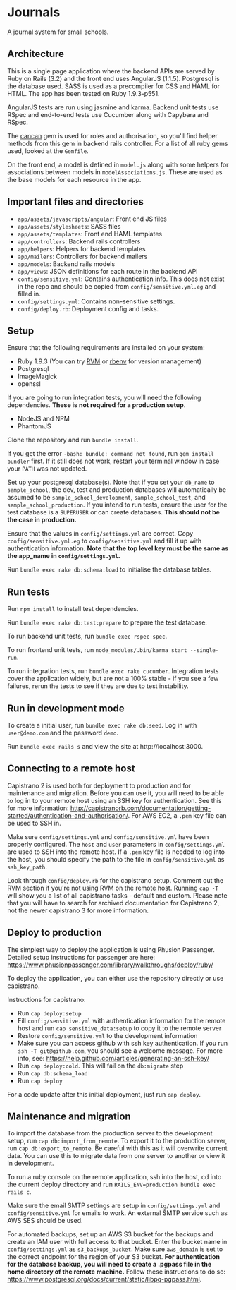 # Journals

A journal system for small schools.

## Architecture

This is a single page application where the backend APIs are served by Ruby on Rails (3.2) and the front end uses AngularJS (1.1.5). Postgresql is the database used. SASS is used as a precompiler for CSS and HAML for HTML. The app has been tested on Ruby 1.9.3-p551.

AngularJS tests are run using jasmine and karma. Backend unit tests use RSpec and end-to-end tests use Cucumber along with Capybara and RSpec.

The [cancan](https://github.com/ryanb/cancan) gem is used for roles and authorisation, so you'll find helper methods from this gem in backend rails controller. For a list of all ruby gems used, looked at the `Gemfile`.

On the front end, a model is defined in `model.js` along with some helpers for associations between models in `modelAssociations.js`. These are used as the base models for each resource in the app.

## Important files and directories
- `app/assets/javascripts/angular`: Front end JS files
- `app/assets/stylesheets`: SASS files
- `app/assets/templates`: Front end HAML templates
- `app/controllers`: Backend rails controllers
- `app/helpers`: Helpers for backend templates
- `app/mailers`: Controllers for backend mailers
- `app/models`: Backend rails models
- `app/views`: JSON definitions for each route in the backend API
- `config/sensitive.yml`: Contains authentication info. This does not exist in the repo and should be copied from `config/sensitive.yml.eg` and filled in.
- `config/settings.yml`: Contains non-sensitive settings.
- `config/deploy.rb`: Deployment config and tasks.

## Setup
Ensure that the following requirements are installed on your system:
- Ruby 1.9.3 (You can try [RVM](https://rvm.io/) or [rbenv](https://github.com/rbenv/rbenv) for version management)
- Postgresql
- ImageMagick
- openssl

If you are going to run integration tests, you will need the following dependencies. **These is not required for a production setup**.
- NodeJS and NPM
- PhantomJS

Clone the repository and run `bundle install`.

If you get the error `-bash: bundle: command not found`, run  `gem install bundler` first. If it still does not work, restart your terminal window in case your `PATH` was not updated.

Set up your postgresql database(s). Note that if you set your `db_name` to `sample_school`, the dev, test and production databases will automatically be assumed to be `sample_school_development`, `sample_school_test`, and `sample_school_production`. If you intend to run tests, ensure the user for the test database is a `SUPERUSER` or can create databases. **This should not be the case in production.**

Ensure that the values in `config/settings.yml` are correct. Copy `config/sensitive.yml.eg` to `config/sensitive.yml` and fill it up with authentication information. **Note that the top level key must be the same as the app_name in `config/settings.yml`.**

Run `bundle exec rake db:schema:load` to initialise the database tables.

## Run tests
Run `npm install` to install test dependencies.

Run `bundle exec rake db:test:prepare` to prepare the test database. 

To run backend unit tests, run `bundle exec rspec spec`.

To run frontend unit tests, run `node_modules/.bin/karma start --single-run`.

To run integration tests, run `bundle exec rake cucumber`. Integration tests cover the application widely, but are not a 100% stable - if you see a few failures, rerun the tests to see if they are due to test instability.

## Run in development mode
To create a initial user, run `bundle exec rake db:seed`. Log in with `user@demo.com` and the password `demo`.

Run `bundle exec rails s` and view the site at http://localhost:3000.

## Connecting to a remote host
Capistrano 2 is used both for deployment to production and for maintenance and migration. Before you can use it, you will need to be able to log in to your remote host using an SSH key for authentication. See this for more information: http://capistranorb.com/documentation/getting-started/authentication-and-authorisation/. For AWS EC2, a `.pem` key file can be used to SSH in.

Make sure `config/settings.yml` and `config/sensitive.yml` have been properly configured. The `host` and `user` parameters in `config/settings.yml` are used to SSH into the remote host. If a `.pem` key file is needed to log into the host, you should specify the path to the file in `config/sensitive.yml` as `ssh_key_path`.

Look through `config/deploy.rb` for the capistrano setup. Comment out the RVM section if you're not using RVM on the remote host. Running `cap -T` will show you a list of all capistrano tasks - default and custom. Please note that you will have to search for archived documentation for Capistrano 2, not the newer capistrano 3 for more information.

## Deploy to production
The simplest way to deploy the application is using Phusion Passenger. Detailed setup instructions for passenger are here: https://www.phusionpassenger.com/library/walkthroughs/deploy/ruby/

To deploy the application, you can either use the repository directly or use capistrano.

Instructions for capistrano:

- Run `cap deploy:setup`
- Fill `config/sensitive.yml` with authentication information for the remote host and run `cap sensitive_data:setup` to copy it to the remote server
- Restore `config/sensitive.yml` to the development information
- Make sure you can access github with ssh key authentication. If you run `ssh -T git@github.com`, you should see a welcome message. For more info, see: https://help.github.com/articles/generating-an-ssh-key/
- Run `cap deploy:cold`. This will fail on the `db:migrate` step
- Run `cap db:schema_load`
- Run `cap deploy`

For a code update after this initial deployment, just run `cap deploy`.

## Maintenance and migration
To import the database from the production server to the development setup, run `cap db:import_from_remote`. To export it to the production server, run `cap db:export_to_remote`. Be careful with this as it will overwrite current data. You can use this to migrate data from one server to another or view it in development.

To run a ruby console on the remote application, ssh into the host, cd into the current deploy directory and run `RAILS_ENV=production bundle exec rails c`.

Make sure the email SMTP settings are setup in `config/settings.yml` and `config/sensitive.yml` for emails to work. An external SMTP service such as AWS SES should be used.

For automated backups, set up an AWS S3 bucket for the backups and create an IAM user with full access to that bucket. Enter the bucket name in `config/settings.yml` as `s3_backups_bucket`. Make sure `aws_domain` is set to the correct endpoint for the region of your S3 bucket. **For authentication for the database backup, you will need to create a .pgpass file in the home directory of the remote machine.** Follow these instructions to do so: https://www.postgresql.org/docs/current/static/libpq-pgpass.html.